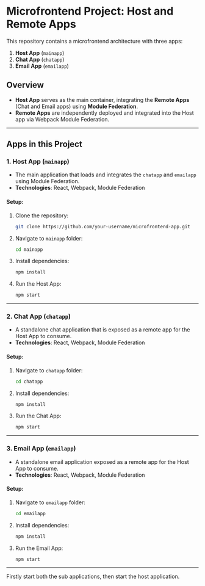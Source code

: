 # Microfrontend Project: Host and Remote Apps

This repository contains a microfrontend architecture with three apps:
1. **Host App** (`mainapp`)
2. **Chat App** (`chatapp`)
3. **Email App** (`emailapp`)

## Overview
- **Host App** serves as the main container, integrating the **Remote Apps** (Chat and Email apps) using **Module Federation**.
- **Remote Apps** are independently deployed and integrated into the Host app via Webpack Module Federation.

---

## **Apps in this Project**

### 1. **Host App (`mainapp`)**
- The main application that loads and integrates the `chatapp` and `emailapp` using Module Federation.
- **Technologies**: React, Webpack, Module Federation

#### Setup:
1. Clone the repository:
    ```bash
    git clone https://github.com/your-username/microfrontend-app.git
    ```
2. Navigate to `mainapp` folder:
    ```bash
    cd mainapp
    ```
3. Install dependencies:
    ```bash
    npm install
    ```
4. Run the Host App:
    ```bash
    npm start
    ```

---

### 2. **Chat App (`chatapp`)**
- A standalone chat application that is exposed as a remote app for the Host App to consume.
- **Technologies**: React, Webpack, Module Federation

#### Setup:
1. Navigate to `chatapp` folder:
    ```bash
    cd chatapp
    ```
2. Install dependencies:
    ```bash
    npm install
    ```
3. Run the Chat App:
    ```bash
    npm start
    ```

---

### 3. **Email App (`emailapp`)**
- A standalone email application exposed as a remote app for the Host App to consume.
- **Technologies**: React, Webpack, Module Federation

#### Setup:
1. Navigate to `emailapp` folder:
    ```bash
    cd emailapp
    ```
2. Install dependencies:
    ```bash
    npm install
    ```
3. Run the Email App:
    ```bash
    npm start
    ```

---

Firstly start both the sub applications, then start the host application.

